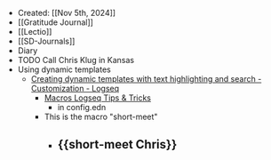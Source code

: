 - Created: [[Nov 5th, 2024]]
- [[Gratitude Journal]]
- [[Lectio]]
- [[SD-Journals]]
- Diary
- TODO Call Chris Klug in Kansas
- Using dynamic templates
	- [Creating dynamic templates with text highlighting and search - Customization - Logseq](https://discuss.logseq.com/t/creating-dynamic-templates-with-text-highlighting-and-search/26558)
		- [Macros  Logseq Tips & Tricks](https://unofficial-logseq-docs.gitbook.io/unofficial-logseq-docs/intermediate-to-advance-features/macros)
			- in config.edn
		- This is the macro "short-meet"
			- {{short-meet Chris}}
				-